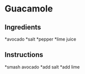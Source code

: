 # Guacamole
## Ingredients
*avocado
*salt
*pepper
*lime juice
## Instructions
*smash avocado
*add salt
*add lime
